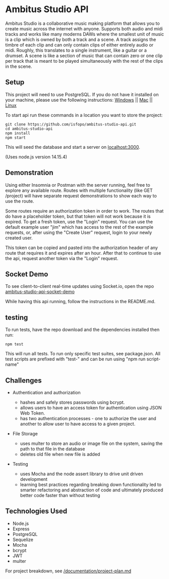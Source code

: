 # Ambitus Studio API

Ambitus Studio is a collaborative music making platform that allows you to create music across the internet with anyone. Supports both audio and midi tracks and works like many moderns DAWs where the smallest unit of music is a clip which is owned by both a track and a scene. A track assigns the timbre of each clip and can only contain clips of either entirely audio or midi. Roughly, this translates to a single instrument, like a guitar or a drumset. A scene is like a section of music that can contain zero or one clip per track that is meant to be played simultaneously with the rest of the clips in the scene.

## Setup

This project will need to use PostgreSQL. If you do not have it installed on your machine, please use the following instructions:
[Windows](https://www.postgresqltutorial.com/install-postgresql/) ||
[Mac](https://www.postgresqltutorial.com/install-postgresql-macos/) ||
[Linux](https://www.postgresqltutorial.com/install-postgresql-linux/)

To start api run these commands in a location you want to store the project:

```shell
git clone https://github.com/isfopo/ambitus-studio-api.git
cd ambitus-studio-api
npm install
npm start
```

This will seed the database and start a server on [localhost:3000](http://localhost:3000).

(Uses node.js version 14.15.4)

## Demonstration

Using either Insomnia or Postman with the server running, feel free to explore any available route. Routes with multiple functionality (like GET /project) will have separate request demonstrations to show each way to use the route.

Some routes require an authorization token in order to work. The routes that do have a placeholder token, but that token will not work because it is expired. To get a fresh token, use the "Login" request. You can use the default example user "jim" which has access to the rest of the example requests, or, after using the "Create User" request, login to your newly created user.

This token can be copied and pasted into the authorization header of any route that requires it and expires after an hour. After that to continue to use the api, request another token via the "Login" request.

## Socket Demo

To see client-to-client real-time updates using Socket.io, open the repo [ambitus-studio-api-socket-demo](https://github.com/isfopo/ambitus-studio-api-socket-demo)

While having this api running, follow the instructions in the README.md.

## testing

To run tests, have the repo download and the dependencies installed then run:

```shell
npm test
```

This will run all tests. To run only specific test suites, see package.json. All test scripts are prefixed with "test-" and can be run using "npm run script-name"

## Challenges

- Authentication and authorization

  - hashes and safely stores passwords using bcrypt.
  - allows users to have an access token for authentication using JSON Web Token.
  - has two authentication processes - one to authorize the user and another to allow user to have access to a given project.

- File Storage

  - uses multer to store an audio or image file on the system, saving the path to that file in the database
  - deletes old file when new file is added

- Testing
  - uses Mocha and the node assert library to drive unit driven development
  - learning best practices regarding breaking down functionality led to smarter refactoring and abstraction of code and ultimately produced better code faster than without testing

## Technologies Used

- Node.js
- Express
- PostgreSQL
- Sequelize
- Mocha
- bcrypt
- JWT
- multer

For project breakdown, see [/documentation/project-plan.md](https://github.com/isfopo/ambitus-studio-api/blob/main/documentation/project-plan.md)
